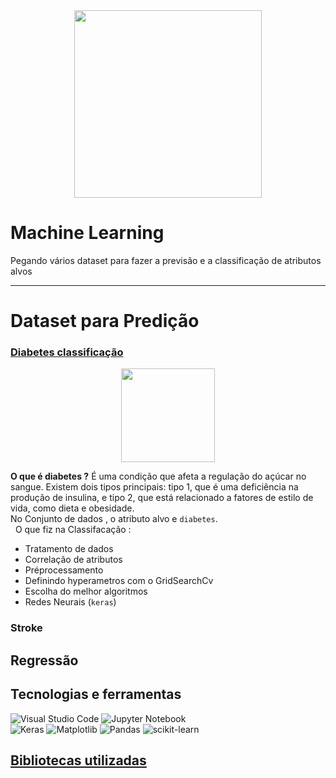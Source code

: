 <div align=center>
    <img src="https://images.pexels.com/photos/4578660/pexels-photo-4578660.jpeg?auto=compress&cs=tinysrgb&w=1260&h=750&dpr=1" height=300/>
</div>


# Machine Learning 
Pegando vários dataset para fazer a previsão e a classificação de atributos alvos 

-----
# Dataset para Predição

### [Diabetes classificação](src/DiabetesPrediction.ipynb) 
<div align='center'>
    <img src="https://images.pexels.com/photos/5469033/pexels-photo-5469033.jpeg?auto=compress&cs=tinysrgb&w=1260&h=750&dpr=1" height=150/>
</div>

__O que é diabetes ?__ É uma condição que afeta a regulação do açúcar no sangue. Existem dois tipos principais: tipo 1, que é uma deficiência na produção de insulina, e tipo 2, que está relacionado a fatores de estilo de vida, como dieta e obesidade. \
No Conjunto de dados , o atributo alvo e `diabetes`.\
&nbsp;
O que fiz na Classifacação :
* Tratamento de dados
* Correlação de atributos
* Préprocessamento 
* Definindo hyperametros com o GridSearchCv
* Escolha do melhor algoritmos
* Redes Neurais (`keras`)


### Stroke

## Regressão

## Tecnologias e ferramentas
![Visual Studio Code](https://img.shields.io/badge/Visual%20Studio%20Code-0078d7.svg?style=for-the-badge&logo=visual-studio-code&logoColor=white)
![Jupyter Notebook](https://img.shields.io/badge/jupyter-%23FA0F00.svg?style=for-the-badge&logo=jupyter&logoColor=white)\
![Keras](https://img.shields.io/badge/Keras-%23D00000.svg?style=for-the-badge&logo=Keras&logoColor=white)
![Matplotlib](https://img.shields.io/badge/Matplotlib-%23ffffff.svg?style=for-the-badge&logo=Matplotlib&logoColor=black)
![Pandas](https://img.shields.io/badge/pandas-%23150458.svg?style=for-the-badge&logo=pandas&logoColor=white)
![scikit-learn](https://img.shields.io/badge/scikit--learn-%23F7931E.svg?style=for-the-badge&logo=scikit-learn&logoColor=white)



## [Bibliotecas utilizadas](libs/requeriments.txt)

